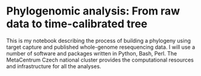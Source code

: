 # Phylogenomic analysis: From raw data to time-calibrated tree

This is my notebook describing the process of building a phylogeny using target capture and published whole-genome resequencing data. I will use a number of software and packages written in Python, Bash, Perl. The MetaCentrum Czech national cluster provides the computational resources and infrastructure for all the analyses.


